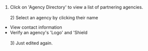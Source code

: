 1) Click on 'Agency Directory' to view a list of partnering agencies.&nbsp;<div><br></div><div>2) Select an agency by clicking their name
* View contact information
* Verify an agency's 'Logo' and 'Shield<div><br></div><div>3) Just edited again.</div></div>